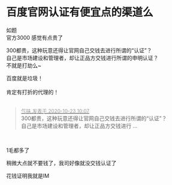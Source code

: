 # 百度官网认证有便宜点的渠道么


如题<br />
官方3000 感觉有点贵了

300都贵，这种玩意还得让官网自己交钱去进行所谓的“认证”？<br />
自己是市场建设和管理者，却让正品方交钱进行所谓的申明认证？<br />
不就是打劫么~

百度就是垃圾！<br />
<br />
肯定有打折的代理的！<br />
<br />
<img src="static/image/smiley/default/time.gif" smilieid="15" border="0" alt="" /><img src="static/image/smiley/default/time.gif" smilieid="15" border="0" alt="" /><img src="static/image/smiley/default/time.gif" smilieid="15" border="0" alt="" />

<div class="quote"><blockquote><font size="2"><a href="https://www.hostloc.com/forum.php?mod=redirect&amp;goto=findpost&amp;pid=9339709&amp;ptid=757492" target="_blank"><font color="#999999">气味 发表于 2020-10-23 10:07</font></a></font><br />
300都贵，这种玩意还得让官网自己交钱去进行所谓的“认证”？<br />
自己是市场建设和管理者，却让正品方交钱进行 ...</blockquote></div><br />
<img id="aimg_MfZ69" onclick="zoom(this, this.src, 0, 0, 0)" class="zoom" src="https://face.zhaoxi.org/upload/2019/09/20190901231044_67024.jpg?%E5%B0%B1%E8%BF%99%E6%A0%B7.jpg" onmouseover="img_onmouseoverfunc(this)" onload="thumbImg(this)" border="0" alt="" />

1毛都多了

稍微大点就不要钱了，我司好像就没交钱认证了

花钱证明我就是IM
